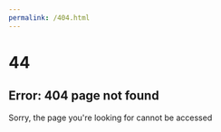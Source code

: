 ```yaml
---
permalink: /404.html
---
```

<html>
<head>
<meta property="og:url" content="https://crossface.cf/"/>
<meta property="og:title" content="crossface" />
<meta name="description" content="404 Page Not Found" />
<meta property="og:description" content="404 Page Not Found" />
<link rel="canonical" href="https://crossface.cf/404.html" />
<meta property="og:url" content="https://crossface.cf/404.html" />
<meta property="og:site_name" content="https://crossface.cf" />
<meta name="twitter:card" content="summary" />
<meta property="twitter:title" content="https://crossface.cf" />
<style>
@import url("https://fonts.googleapis.com/css?family=Montserrat:400,400i,700");

$bg: #313942;
$ghost: #528cce;
$heading: #e7ebf2;

*,
*:after,
*:before {
  box-sizing: border-box;
}

body {
  background-color: $bg;
  font-family: 'Montserrat', sans-serif;
}

main {
  align-items: center;
  display: flex;
  flex-direction: column;
  height: 100vh;
  justify-content: center;
  text-align: center;
}

h1 {
  color: $heading;
  font-size: 12.5rem;
  letter-spacing: .10em;
  margin: .025em 0;
  text-shadow: .05em .05em 0 rgba(0,0,0,.25);
  white-space: nowrap;
  
  @media(max-width: 30rem) {
    font-size: 8.5rem;
  }
  
  & > span {
    animation: spooky 2s alternate infinite linear;
    color: $ghost;
    display: inline-block;
  }
}

h2 {
  color: $heading;
  margin-bottom: .40em;
}

p {
  color: #ccc;
  margin-top: 0;
}

@keyframes spooky {
  from {
    transform: translatey(.15em) scaley(.95);
  }
  
  to {
    transform: translatey(-.15em);
  }
}
</style>
<script>
// https://dribbble.com/shots/4359853-404-Page
</script>
</head>
<body>
  <main>
  <h1>4<span><i class="fas fa-ghost"></i></span>4</h1>
  <h2>Error: 404 page not found</h2>
  <p>Sorry, the page you're looking for cannot be accessed</p>
</main>
</body>
</html>
